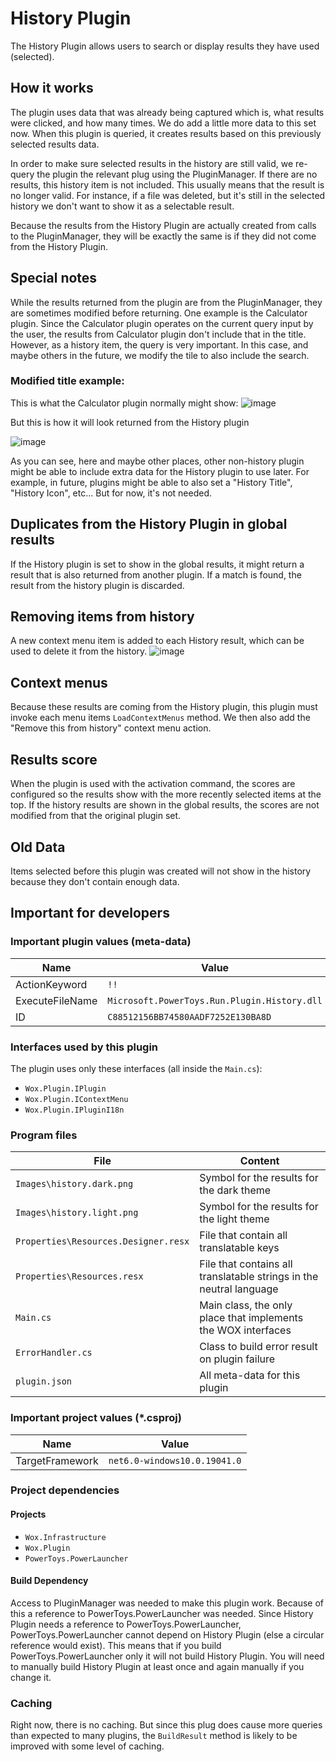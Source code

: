 # History Plugin

The History Plugin allows users to search or display results they have used (selected).

## How it works
The plugin uses data that was already being captured which is, what results were clicked, and how many times. We do add a little more data to this set now.
When this plugin is queried, it creates results based on this previously selected results data.

In order to make sure selected results in the history are still valid, we re-query the plugin the relevant plug using the PluginManager. If there are no results,
this history item is not included. This usually means that the result is no longer valid. For instance, if a file was deleted, but it's still in the selected history
we don't want to show it as a selectable result.

Because the results from the History Plugin are actually created from calls to the PluginManager, they will be exactly the same is if they did not come from the History Plugin.

## Special notes
While the results returned from the plugin are from the PluginManager, they are sometimes modified before returning. One example is the Calculator plugin.
Since the Calculator plugin operates on the current query input by the user, the results from Calculator plugin don't include that in the title. However, as a history item,
the query is very important. In this case, and maybe others in the future, we modify the tile to also include the search.

### Modified title example:

This is what the Calculator plugin normally might show:
![image](https://user-images.githubusercontent.com/4396667/184661303-4f8cf0da-2956-46b9-bdc1-ed879cd0b7cc.png)

But this is how it will look returned from the History plugin

![image](https://user-images.githubusercontent.com/4396667/184661450-9ec3c416-66df-40c8-b004-da8b0cebc5c5.png)

As you can see, here and maybe other places, other non-history plugin might be able to include extra data for the History plugin to use later.
For example, in future, plugins might be able to also set a "History Title", "History Icon", etc... But for now, it's not needed.


## Duplicates from the History Plugin in global results
If the History plugin is set to show in the global results, it might return a result that is also returned from another plugin. If a match is found,
the result from the history plugin is discarded.

## Removing items from history
A new context menu item is added to each History result, which can be used to delete it from the history.
![image](https://user-images.githubusercontent.com/4396667/184656195-6d9f1a49-652c-4027-a424-535e9fb1f2a8.png)

## Context menus
Because these results are coming from the History plugin, this plugin must invoke each menu items `LoadContextMenus` method.
We then also add the "Remove this from history" context menu action.

## Results score
When the plugin is used with the activation command, the scores are configured so the results show with the more recently selected items at the top.
If the history results are shown in the global results, the scores are not modified from that the original plugin set.

## Old Data
Items selected before this plugin was created will not show in the history because they don't contain enough data.

## Important for developers

### Important plugin values (meta-data)

| Name            | Value                                                |
| --------------- | ---------------------------------------------------- |
| ActionKeyword   | `!!`                                                  |
| ExecuteFileName | `Microsoft.PowerToys.Run.Plugin.History.dll` |
| ID              | `C88512156BB74580AADF7252E130BA8D`                   |

### Interfaces used by this plugin

The plugin uses only these interfaces (all inside the `Main.cs`):

* `Wox.Plugin.IPlugin`
* `Wox.Plugin.IContextMenu`
* `Wox.Plugin.IPluginI18n`

### Program files

| File                                  | Content                                                                 |
| ------------------------------------- | ----------------------------------------------------------------------- |
| `Images\history.dark.png`             | Symbol for the results for the dark theme                               |
| `Images\history.light.png`            | Symbol for the results for the light theme                              |
| `Properties\Resources.Designer.resx`  | File that contain all translatable keys                                 |
| `Properties\Resources.resx`           | File that contains all translatable strings in the neutral language      |
| `Main.cs`                             | Main class, the only place that implements the WOX interfaces            |
| `ErrorHandler.cs`                     | Class to build error result on plugin failure                           |
| `plugin.json`                         | All meta-data for this plugin                                           |

### Important project values (*.csproj)

| Name            | Value                                             |
| --------------- | ------------------------------------------------- |
| TargetFramework | `net6.0-windows10.0.19041.0`                      |

### Project dependencies

#### Projects

* `Wox.Infrastructure`
* `Wox.Plugin`
* `PowerToys.PowerLauncher`


#### Build Dependency
Access to PluginManager was needed to make this plugin work. Because of this a reference to PowerToys.PowerLauncher was needed.
Since History Plugin needs a reference to PowerToys.PowerLauncher, PowerToys.PowerLauncher cannot depend on History Plugin (else a circular reference would exist).
This means that if you build PowerToys.PowerLauncher only it will not build History Plugin. You will need to manually build History Plugin at least once and again manually if you change it.

### Caching
Right now, there is no caching. But since this plug does cause more queries than expected to many plugins, the `BuildResult` method is likely to be improved with some level of caching.
